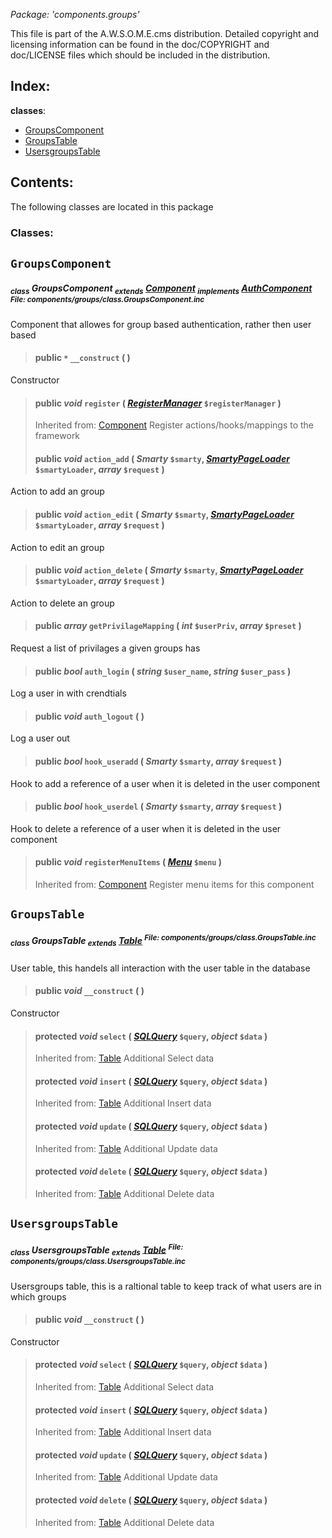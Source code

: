 _Package: 'components.groups'_

This file is part of the A.W.S.O.M.E.cms distribution.
Detailed copyright and licensing information can be found
in the doc/COPYRIGHT and doc/LICENSE files which should be
included in the distribution.
## Index: ##
**classes**:
  * [GroupsComponent](DOCComponentsGroups#GroupsComponent.md)
  * [GroupsTable](DOCComponentsGroups#GroupsTable.md)
  * [UsersgroupsTable](DOCComponentsGroups#UsersgroupsTable.md)
## Contents: ##
The following classes are located in this package
### Classes: ###
## `GroupsComponent` ##
##### <sub>class</sub> GroupsComponent <sub>extends</sub> [Component](DOCCore#Component.md) <sub>implements</sub> [AuthComponent](DOCCore#AuthComponent.md) <sup>File: components/groups/class.GroupsComponent.inc</sup> #####
Component that allowes for group based authentication, rather then user based
> #### **public** _`*`_ **`__construct`** (  ) ####
Constructor
> #### **public** _void_ **`register`** ( _[RegisterManager](DOCCore#RegisterManager.md)_ `$registerManager` ) ####
> Inherited from: [Component](DOCCore#Component.md)
Register actions/hooks/mappings to the framework
> #### **public** _void_ **`action_add`** ( _Smarty_ `$smarty`, _[SmartyPageLoader](DOCCore#SmartyPageLoader.md)_ `$smartyLoader`, _array_ `$request` ) ####
Action to add an group
> #### **public** _void_ **`action_edit`** ( _Smarty_ `$smarty`, _[SmartyPageLoader](DOCCore#SmartyPageLoader.md)_ `$smartyLoader`, _array_ `$request` ) ####
Action to edit an group
> #### **public** _void_ **`action_delete`** ( _Smarty_ `$smarty`, _[SmartyPageLoader](DOCCore#SmartyPageLoader.md)_ `$smartyLoader`, _array_ `$request` ) ####
Action to delete an group
> #### **public** _array_ **`getPrivilageMapping`** ( _int_ `$userPriv`, _array_ `$preset` ) ####
Request a list of privilages a given groups has
> #### **public** _bool_ **`auth_login`** ( _string_ `$user_name`, _string_ `$user_pass` ) ####
Log a user in with crendtials
> #### **public** _void_ **`auth_logout`** (  ) ####
Log a user out
> #### **public** _bool_ **`hook_useradd`** ( _Smarty_ `$smarty`, _array_ `$request` ) ####
Hook to add a reference of a user when it is deleted in the user component
> #### **public** _bool_ **`hook_userdel`** ( _Smarty_ `$smarty`, _array_ `$request` ) ####
Hook to delete a reference of a user when it is deleted in the user component
> #### **public** _void_ **`registerMenuItems`** ( _[Menu](DOCComponentsPageUtil#Menu.md)_ `$menu` ) ####
> Inherited from: [Component](DOCCore#Component.md)
Register menu items for this component
## `GroupsTable` ##
##### <sub>class</sub> GroupsTable <sub>extends</sub> [Table](DOCCore#Table.md) <sup>File: components/groups/class.GroupsTable.inc</sup> #####
User table, this handels all interaction with the user table in the database
> #### **public** _void_ **`__construct`** (  ) ####
Constructor
> #### **protected** _void_ **`select`** ( _[SQLQuery](DOCCore#SQLQuery.md)_ `$query`, _object_ `$data` ) ####
> Inherited from: [Table](DOCCore#Table.md)
Additional Select data
> #### **protected** _void_ **`insert`** ( _[SQLQuery](DOCCore#SQLQuery.md)_ `$query`, _object_ `$data` ) ####
> Inherited from: [Table](DOCCore#Table.md)
Additional Insert data
> #### **protected** _void_ **`update`** ( _[SQLQuery](DOCCore#SQLQuery.md)_ `$query`, _object_ `$data` ) ####
> Inherited from: [Table](DOCCore#Table.md)
Additional Update data
> #### **protected** _void_ **`delete`** ( _[SQLQuery](DOCCore#SQLQuery.md)_ `$query`, _object_ `$data` ) ####
> Inherited from: [Table](DOCCore#Table.md)
Additional Delete data
## `UsersgroupsTable` ##
##### <sub>class</sub> UsersgroupsTable <sub>extends</sub> [Table](DOCCore#Table.md) <sup>File: components/groups/class.UsersgroupsTable.inc</sup> #####
Usersgroups table, this is a raltional table to keep track of what users are in which groups
> #### **public** _void_ **`__construct`** (  ) ####
Constructor
> #### **protected** _void_ **`select`** ( _[SQLQuery](DOCCore#SQLQuery.md)_ `$query`, _object_ `$data` ) ####
> Inherited from: [Table](DOCCore#Table.md)
Additional Select data
> #### **protected** _void_ **`insert`** ( _[SQLQuery](DOCCore#SQLQuery.md)_ `$query`, _object_ `$data` ) ####
> Inherited from: [Table](DOCCore#Table.md)
Additional Insert data
> #### **protected** _void_ **`update`** ( _[SQLQuery](DOCCore#SQLQuery.md)_ `$query`, _object_ `$data` ) ####
> Inherited from: [Table](DOCCore#Table.md)
Additional Update data
> #### **protected** _void_ **`delete`** ( _[SQLQuery](DOCCore#SQLQuery.md)_ `$query`, _object_ `$data` ) ####
> Inherited from: [Table](DOCCore#Table.md)
Additional Delete data